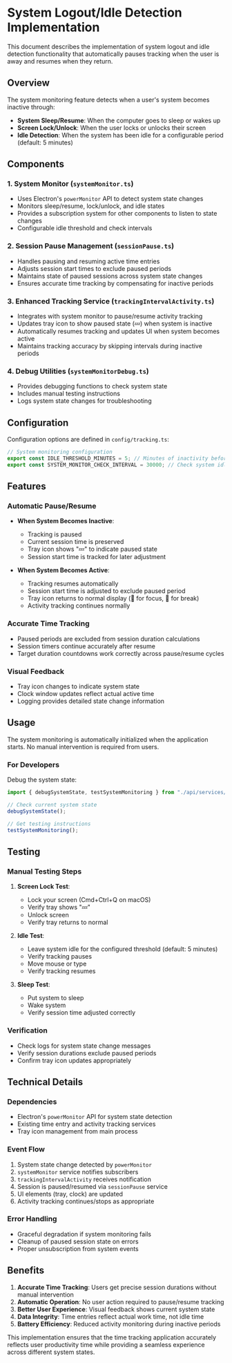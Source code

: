 # System Logout/Idle Detection Implementation

This document describes the implementation of system logout and idle detection functionality that automatically pauses tracking when the user is away and resumes when they return.

## Overview

The system monitoring feature detects when a user's system becomes inactive through:

- **System Sleep/Resume**: When the computer goes to sleep or wakes up
- **Screen Lock/Unlock**: When the user locks or unlocks their screen
- **Idle Detection**: When the system has been idle for a configurable period (default: 5 minutes)

## Components

### 1. System Monitor (`systemMonitor.ts`)

- Uses Electron's `powerMonitor` API to detect system state changes
- Monitors sleep/resume, lock/unlock, and idle states
- Provides a subscription system for other components to listen to state changes
- Configurable idle threshold and check intervals

### 2. Session Pause Management (`sessionPause.ts`)

- Handles pausing and resuming active time entries
- Adjusts session start times to exclude paused periods
- Maintains state of paused sessions across system state changes
- Ensures accurate time tracking by compensating for inactive periods

### 3. Enhanced Tracking Service (`trackingIntervalActivity.ts`)

- Integrates with system monitor to pause/resume activity tracking
- Updates tray icon to show paused state (💤) when system is inactive
- Automatically resumes tracking and updates UI when system becomes active
- Maintains tracking accuracy by skipping intervals during inactive periods

### 4. Debug Utilities (`systemMonitorDebug.ts`)

- Provides debugging functions to check system state
- Includes manual testing instructions
- Logs system state changes for troubleshooting

## Configuration

Configuration options are defined in `config/tracking.ts`:

```typescript
// System monitoring configuration
export const IDLE_THRESHOLD_MINUTES = 5; // Minutes of inactivity before considering system idle
export const SYSTEM_MONITOR_CHECK_INTERVAL = 30000; // Check system idle state every 30 seconds
```

## Features

### Automatic Pause/Resume

- **When System Becomes Inactive**:
  - Tracking is paused
  - Current session time is preserved
  - Tray icon shows "💤" to indicate paused state
  - Session start time is tracked for later adjustment

- **When System Becomes Active**:
  - Tracking resumes automatically
  - Session start time is adjusted to exclude paused period
  - Tray icon returns to normal display (🎯 for focus, 🚀 for break)
  - Activity tracking continues normally

### Accurate Time Tracking

- Paused periods are excluded from session duration calculations
- Session timers continue accurately after resume
- Target duration countdowns work correctly across pause/resume cycles

### Visual Feedback

- Tray icon changes to indicate system state
- Clock window updates reflect actual active time
- Logging provides detailed state change information

## Usage

The system monitoring is automatically initialized when the application starts. No manual intervention is required from users.

### For Developers

Debug the system state:

```typescript
import { debugSystemState, testSystemMonitoring } from "./api/services/trackingIntervalActivity";

// Check current system state
debugSystemState();

// Get testing instructions
testSystemMonitoring();
```

## Testing

### Manual Testing Steps

1. **Screen Lock Test**:
   - Lock your screen (Cmd+Ctrl+Q on macOS)
   - Verify tray shows "💤"
   - Unlock screen
   - Verify tray returns to normal

2. **Idle Test**:
   - Leave system idle for the configured threshold (default: 5 minutes)
   - Verify tracking pauses
   - Move mouse or type
   - Verify tracking resumes

3. **Sleep Test**:
   - Put system to sleep
   - Wake system
   - Verify session time adjusted correctly

### Verification

- Check logs for system state change messages
- Verify session durations exclude paused periods
- Confirm tray icon updates appropriately

## Technical Details

### Dependencies

- Electron's `powerMonitor` API for system state detection
- Existing time entry and activity tracking services
- Tray icon management from main process

### Event Flow

1. System state change detected by `powerMonitor`
2. `systemMonitor` service notifies subscribers
3. `trackingIntervalActivity` receives notification
4. Session is paused/resumed via `sessionPause` service
5. UI elements (tray, clock) are updated
6. Activity tracking continues/stops as appropriate

### Error Handling

- Graceful degradation if system monitoring fails
- Cleanup of paused session state on errors
- Proper unsubscription from system events

## Benefits

1. **Accurate Time Tracking**: Users get precise session durations without manual intervention
2. **Automatic Operation**: No user action required to pause/resume tracking
3. **Better User Experience**: Visual feedback shows current system state
4. **Data Integrity**: Time entries reflect actual work time, not idle time
5. **Battery Efficiency**: Reduced activity monitoring during inactive periods

This implementation ensures that the time tracking application accurately reflects user productivity time while providing a seamless experience across different system states.
